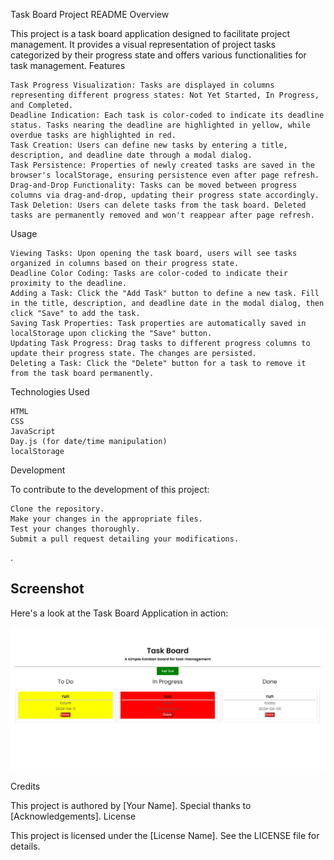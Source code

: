 Task Board Project README
Overview

This project is a task board application designed to facilitate project management. It provides a visual representation of project tasks categorized by their progress state and offers various functionalities for task management.
Features

    Task Progress Visualization: Tasks are displayed in columns representing different progress states: Not Yet Started, In Progress, and Completed.
    Deadline Indication: Each task is color-coded to indicate its deadline status. Tasks nearing the deadline are highlighted in yellow, while overdue tasks are highlighted in red.
    Task Creation: Users can define new tasks by entering a title, description, and deadline date through a modal dialog.
    Task Persistence: Properties of newly created tasks are saved in the browser's localStorage, ensuring persistence even after page refresh.
    Drag-and-Drop Functionality: Tasks can be moved between progress columns via drag-and-drop, updating their progress state accordingly.
    Task Deletion: Users can delete tasks from the task board. Deleted tasks are permanently removed and won't reappear after page refresh.

Usage

    Viewing Tasks: Upon opening the task board, users will see tasks organized in columns based on their progress state.
    Deadline Color Coding: Tasks are color-coded to indicate their proximity to the deadline.
    Adding a Task: Click the "Add Task" button to define a new task. Fill in the title, description, and deadline date in the modal dialog, then click "Save" to add the task.
    Saving Task Properties: Task properties are automatically saved in localStorage upon clicking the "Save" button.
    Updating Task Progress: Drag tasks to different progress columns to update their progress state. The changes are persisted.
    Deleting a Task: Click the "Delete" button for a task to remove it from the task board permanently.

Technologies Used

    HTML
    CSS
    JavaScript
    Day.js (for date/time manipulation)
    localStorage

Development

To contribute to the development of this project:

    Clone the repository.
    Make your changes in the appropriate files.
    Test your changes thoroughly.
    Submit a pull request detailing your modifications.
.

## Screenshot

Here's a look at the Task Board Application in action:

![Screenshot of the Task Board Application](screenshort.PNG)



Credits

This project is authored by [Your Name]. Special thanks to [Acknowledgements].
License

This project is licensed under the [License Name]. See the LICENSE file for details.

